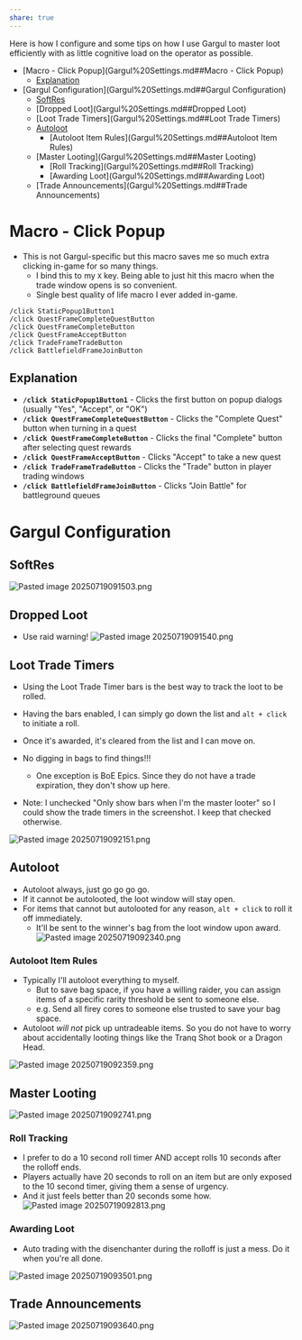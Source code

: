 ```yaml
---
share: true
---
```



Here is how I configure and some tips on how I use Gargul to master loot efficiently with as little cognitive load on the operator as possible.

- [Macro - Click Popup](Gargul%20Settings.md##Macro - Click Popup)
	- [Explanation](Gargul%20Settings.md##Explanation)
- [Gargul Configuration](Gargul%20Settings.md##Gargul Configuration)
	- [SoftRes](Gargul%20Settings.md##SoftRes)
	- [Dropped Loot](Gargul%20Settings.md##Dropped Loot)
	- [Loot Trade Timers](Gargul%20Settings.md##Loot Trade Timers)
	- [Autoloot](Gargul%20Settings.md##Autoloot)
		- [Autoloot Item Rules](Gargul%20Settings.md##Autoloot Item Rules)
	- [Master Looting](Gargul%20Settings.md##Master Looting)
		- [Roll Tracking](Gargul%20Settings.md##Roll Tracking)
		- [Awarding Loot](Gargul%20Settings.md##Awarding Loot)
	- [Trade Announcements](Gargul%20Settings.md##Trade Announcements)

# Macro - Click Popup 
- This is not Gargul-specific but this macro saves me so much extra clicking in-game for so many things.
    - I bind this to my `X` key. Being able to just hit this macro when the trade window opens is so convenient. 
    - Single best quality of life macro I ever added in-game.

```
/click StaticPopup1Button1
/click QuestFrameCompleteQuestButton
/click QuestFrameCompleteButton
/click QuestFrameAcceptButton
/click TradeFrameTradeButton
/click BattlefieldFrameJoinButton
```

## Explanation
- **`/click StaticPopup1Button1`** - Clicks the first button on popup dialogs (usually "Yes", "Accept", or "OK")
- **`/click QuestFrameCompleteQuestButton`** - Clicks the "Complete Quest" button when turning in a quest
- **`/click QuestFrameCompleteButton`** - Clicks the final "Complete" button after selecting quest rewards
- **`/click QuestFrameAcceptButton`** - Clicks "Accept" to take a new quest
- **`/click TradeFrameTradeButton`** - Clicks the "Trade" button in player trading windows
- **`/click BattlefieldFrameJoinButton`** - Clicks "Join Battle" for battleground queues


# Gargul Configuration
## SoftRes
![Pasted image 20250719091503.png](./0%20-%20Attachments/Pasted%20image%2020250719091503.png)

## Dropped Loot
- Use raid warning!
![Pasted image 20250719091540.png](./0%20-%20Attachments/Pasted%20image%2020250719091540.png)

## Loot Trade Timers
- Using the Loot Trade Timer bars is the best way to track the loot to be rolled.
- Having the bars enabled, I can simply go down the list and `alt + click` to initiate a roll. 
- Once it's awarded, it's cleared from the list and I can move on. 
- No digging in bags to find things!!!
    - One exception is BoE Epics. Since they do not have a trade expiration, they don't show up here. 

- Note: I unchecked "Only show bars when I'm the master looter" so I could show the trade timers in the screenshot. I keep that checked otherwise.

![Pasted image 20250719092151.png](./0%20-%20Attachments/Pasted%20image%2020250719092151.png)


## Autoloot
- Autoloot always, just go go go go.
- If it cannot be autolooted, the loot window will stay open. 
- For items that cannot but autolooted for any reason, `alt + click` to roll it off immediately. 
    - It'll be sent to the winner's bag from the loot window upon award.
![Pasted image 20250719092340.png](./0%20-%20Attachments/Pasted%20image%2020250719092340.png)

### Autoloot Item Rules
- Typically I'll autoloot everything to myself. 
    - But to save bag space, if you have a willing raider, you can assign items of a specific rarity threshold be sent to someone else.
    - e.g. Send all firey cores to someone else trusted to save your bag space.
- Autoloot _will not_ pick up untradeable items. So you do not have to worry about accidentally looting things like the Tranq Shot book or a Dragon Head.

![Pasted image 20250719092359.png](./0%20-%20Attachments/Pasted%20image%2020250719092359.png)


## Master Looting
![Pasted image 20250719092741.png](./0%20-%20Attachments/Pasted%20image%2020250719092741.png)

### Roll Tracking
- I prefer to do a 10 second roll timer AND accept rolls 10 seconds after the rolloff ends. 
- Players actually have 20 seconds to roll on an item but are only exposed to the 10 second timer, giving them a sense of urgency. 
- And it just feels better than 20 seconds some how.
![Pasted image 20250719092813.png](./0%20-%20Attachments/Pasted%20image%2020250719092813.png)

### Awarding Loot
- Auto trading with the disenchanter during the rolloff is just a mess. Do it when you're all done.

![Pasted image 20250719093501.png](./0%20-%20Attachments/Pasted%20image%2020250719093501.png)


## Trade Announcements
![Pasted image 20250719093640.png](./0%20-%20Attachments/Pasted%20image%2020250719093640.png)

